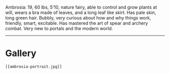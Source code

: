 Ambrosia: 19, 60 lbs, 5’10, nature fairy, able to control and grow plants at will, wears a bra made of leaves, and a long leaf like skirt. Has pale skin, long green hair. Bubbly, very curious about how and why things work, friendly, smart, excitable. Has mastered the art of spear and archery combat. Very new to portals and the modern world.
***
# Gallery

```litegal
[[ambrosia-portrait.jpg]]
```